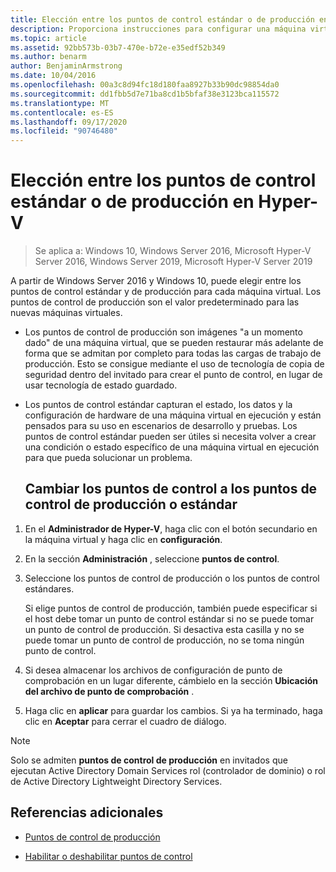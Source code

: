 ```yaml
---
title: Elección entre los puntos de control estándar o de producción en Hyper-V
description: Proporciona instrucciones para configurar una máquina virtual para usar puntos de control estándar o de producción.
ms.topic: article
ms.assetid: 92bb573b-03b7-470e-b72e-e35edf52b349
ms.author: benarm
author: BenjaminArmstrong
ms.date: 10/04/2016
ms.openlocfilehash: 00a3c8d94fc18d180faa8927b33b90dc98854da0
ms.sourcegitcommit: dd1fbb5d7e71ba8cd1b5bfaf38e3123bca115572
ms.translationtype: MT
ms.contentlocale: es-ES
ms.lasthandoff: 09/17/2020
ms.locfileid: "90746480"
---
```

# <a name="choose-between-standard-or-production-checkpoints-in-hyper-v"></a>Elección entre los puntos de control estándar o de producción en Hyper-V

>Se aplica a: Windows 10, Windows Server 2016, Microsoft Hyper-V Server 2016, Windows Server 2019, Microsoft Hyper-V Server 2019


A partir de Windows Server 2016 y Windows 10, puede elegir entre los puntos de control estándar y de producción para cada máquina virtual. Los puntos de control de producción son el valor predeterminado para las nuevas máquinas virtuales.

- Los puntos de control de producción son imágenes "a un momento dado" de una máquina virtual, que se pueden restaurar más adelante de forma que se admitan por completo para todas las cargas de trabajo de producción. Esto se consigue mediante el uso de tecnología de copia de seguridad dentro del invitado para crear el punto de control, en lugar de usar tecnología de estado guardado.

- Los puntos de control estándar capturan el estado, los datos y la configuración de hardware de una máquina virtual en ejecución y están pensados para su uso en escenarios de desarrollo y pruebas. Los puntos de control estándar pueden ser útiles si necesita volver a crear una condición o estado específico de una máquina virtual en ejecución para que pueda solucionar un problema.

  ## <a name="change-checkpoints-to-production-or-standard-checkpoints"></a>Cambiar los puntos de control a los puntos de control de producción o estándar

1.  En el **Administrador de Hyper-V**, haga clic con el botón secundario en la máquina virtual y haga clic en **configuración**.

2.  En la sección **Administración** , seleccione **puntos de control**.

3.  Seleccione los puntos de control de producción o los puntos de control estándares.

    Si elige puntos de control de producción, también puede especificar si el host debe tomar un punto de control estándar si no se puede tomar un punto de control de producción. Si desactiva esta casilla y no se puede tomar un punto de control de producción, no se toma ningún punto de control.

4.  Si desea almacenar los archivos de configuración de punto de comprobación en un lugar diferente, cámbielo en la sección **Ubicación del archivo de punto de comprobación** .

5.  Haga clic en **aplicar** para guardar los cambios. Si ya ha terminado, haga clic en **Aceptar** para cerrar el cuadro de diálogo.

> [!NOTE]
> Solo se admiten **puntos de control de producción** en invitados que ejecutan Active Directory Domain Services rol (controlador de dominio) o rol de Active Directory Lightweight Directory Services.

## <a name="additional-references"></a>Referencias adicionales

-   [Puntos de control de producción](../What-s-new-in-Hyper-V-on-Windows.md#production-checkpoints-new)

-   [Habilitar o deshabilitar puntos de control](Enable-or-disable-checkpoints-in-Hyper-V.md)



